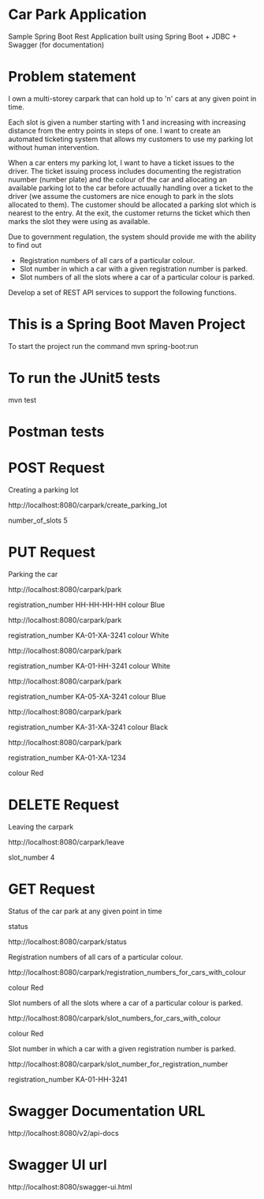 # Car Park Application
Sample Spring Boot Rest Application built using Spring Boot + JDBC + Swagger (for documentation)


# Problem statement

I own a multi-storey carpark that can hold up to 'n' cars at any given point in time.

Each slot is given a number starting with 1 and increasing with increasing distance from the entry points in steps of one. I want to create an automated ticketing system that allows my customers to use my parking lot without human intervention.

When a car enters my parking lot, I want to have a ticket issues to the driver. The ticket issuing process includes documenting the registration nuumber (number plate) and the colour of the car and allocating an available parking lot to the car before actuually handling over a ticket to the driver (we assume the customers are nice enough to park in the slots allocated to them). The customer should be allocated a parking slot which is nearest to the entry. At the exit, the customer returns the ticket which then marks the slot they were using as available.

Due to government regulation, the system should provide me with the ability to find out

 - Registration numbers of all cars of a particular colour.
 - Slot number in which a car with a given registration number is parked.
 - Slot numbers of all the slots where a car of a particular colour is parked.
 
 Develop a set of REST API services to support the following functions.
 
 # This is a Spring Boot Maven Project
 
 To start the project run the command mvn spring-boot:run
 
 # To run the JUnit5 tests
 
 mvn test
 
 # Postman tests


# POST Request

Creating a parking lot

http://localhost:8080/carpark/create_parking_lot 

number_of_slots 5



# PUT Request

Parking the car

http://localhost:8080/carpark/park

registration_number HH-HH-HH-HH
colour Blue

http://localhost:8080/carpark/park

registration_number KA-01-XA-3241
colour White


http://localhost:8080/carpark/park

registration_number KA-01-HH-3241
colour White


http://localhost:8080/carpark/park

registration_number KA-05-XA-3241
colour Blue

http://localhost:8080/carpark/park

registration_number KA-31-XA-3241
colour Black


http://localhost:8080/carpark/park

registration_number KA-01-XA-1234

colour Red

# DELETE Request

Leaving the carpark

http://localhost:8080/carpark/leave

slot_number 4

# GET Request

Status of the car park at any given point in time

status

http://localhost:8080/carpark/status

Registration numbers of all cars of a particular colour.

http://localhost:8080/carpark/registration_numbers_for_cars_with_colour

colour Red

Slot numbers of all the slots where a car of a particular colour is parked.

http://localhost:8080/carpark/slot_numbers_for_cars_with_colour

colour Red

Slot number in which a car with a given registration number is parked.

http://localhost:8080/carpark/slot_number_for_registration_number

registration_number KA-01-HH-3241


# Swagger Documentation URL

http://localhost:8080/v2/api-docs

# Swagger UI url

http://localhost:8080/swagger-ui.html
